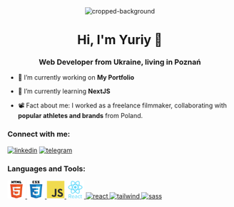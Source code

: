 <div align="center">
    <img src="https://github.com/ytsipak/ytsipak/assets/122310792/6b259834-c476-4c08-b264-57a30cba4a4a" alt="cropped-background">
</div>

<h1 align="center">Hi, I'm  Yuriy 👋</h1>
<h3 align="center">Web Developer from Ukraine, living in Poznań</h3>

- 🔭 I’m currently working on **My Portfolio**

- 🌱 I’m currently learning **NextJS**

- 📽️ Fact about me: I worked as a freelance filmmaker, collaborating with **popular athletes and brands** from Poland.

<h3 align="left">Connect with me:</h3>
    <p align="left">
        <a href="https://linkedin.com/in/ytsipak" target="blank"><img align="center" src="https://raw.githubusercontent.com/rahuldkjain/github-profile-readme-generator/master/src/images/icons/Social/linked-in-alt.svg" alt="linkedin" height="35" width="35" /></a>
        <a href="https://t.me/ytsipak" target="blank"><img align="center" src="https://www.vectorlogo.zone/logos/telegram/telegram-icon.svg" alt="telegram" height="35" width="35" /></a>
    </p>

<h3 align="left">Languages and Tools:</h3>
<p align="left"> 
    <!--- Html --->
        <a href="https://www.w3.org/html/" target="_blank" rel="noreferrer"> <img src="https://raw.githubusercontent.com/devicons/devicon/master/icons/html5/html5-original-wordmark.svg" alt="html5" width="40" height="40"/> </a> 
    <!--- Css --->
        <a href="https://www.w3schools.com/css/" target="_blank" rel="noreferrer"> <img src="https://raw.githubusercontent.com/devicons/devicon/master/icons/css3/css3-original-wordmark.svg" alt="css3" width="40" height="40"/> </a> 
    <!--- JavaScript --->
        <a href="https://developer.mozilla.org/en-US/docs/Web/JavaScript" target="_blank" rel="noreferrer"> <img src="https://raw.githubusercontent.com/devicons/devicon/master/icons/javascript/javascript-original.svg" alt="javascript" width="40" height="40"/> </a>
    <!--- React ---> 
        <a href="https://reactjs.org/" target="_blank" rel="noreferrer"> <img src="https://raw.githubusercontent.com/devicons/devicon/master/icons/react/react-original-wordmark.svg" alt="react" width="40" height="40"/> </a>
    <!--- NextJs --->
        <a href="https://reactjs.org/" target="_blank" rel="noreferrer"> <img src="https://upload.vectorlogo.zone/logos/nextjs/images/abcffb25-b56d-475f-9c82-26818776dc33.svg" alt="react" width="40" height="40"/> </a>
    <!--- Tailwind --->
        <a href="https://tailwindcss.com/" target="_blank" rel="noreferrer"> <img src="https://www.vectorlogo.zone/logos/tailwindcss/tailwindcss-icon.svg" alt="tailwind" width="40" height="40"/> </a> 
    <!--- Saas --->
        <a href="https://sass-lang.com/" target="_blank" rel="noreferrer"> <img src="https://www.vectorlogo.zone/logos/sass-lang/sass-lang-icon.svg" alt="sass" width="40" height="40"/> </a> 
    <!--- Adobe Illustrator --->
        <!--- <a href="https://www.adobe.com/in/products/illustrator.html" target="_blank" rel="noreferrer"> <img src="https://www.vectorlogo.zone/logos/adobe_illustrator/adobe_illustrator-icon.svg" alt="illustrator" width="40" height="40"/> </a> --->
    <!--- Adobe Photoshop --->     
        <!--- <a href="https://www.adobe.com/in/products/photoshop.html" target="_blank" rel="noreferrer"> <img src="https://upload.wikimedia.org/wikipedia/commons/thumb/archive/a/af/20200130165604%21Adobe_Photoshop_CC_icon.svg/120px-Adobe_Photoshop_CC_icon.svg.png" alt="photoshop" width="40" height="40"/> </a> --->
    <!--- Davinci Resolve --->
        <!--- <a href="[https://www.adobe.com/in/products/premiere.html](https://www.blackmagicdesign.com/pl/products/davinciresolve)" target="_blank" rel="noreferrer"> <img src="https://github.com/ytsipak/ytsipak/assets/122310792/c32c31c2-1275-4b01-a659-3007c7256ee7" alt="davinci-resolve" width="40" height="40"/> </a> --->
</p>
